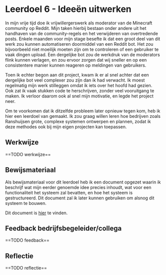 ﻿# Leerdoel 6 - Ideeën uitwerken

In mijn vrije tijd doe ik vrijwillergerswerk als moderator van de Minecraft community op Reddit. Mijn taken hierbij bestaan onder andere uit het handhaven van de community-regels en het verwijderen van overtredende posts. Enkele maanden voor mijn stage besefte ik dat een groot deel van dit werk zou kunnen automatiseren doormiddel van een Reddit bot. Het zou bijvoorbeeld niet moeilijk moeten zijn om te controleren of een gebruiker te vaak dingen upload. Een dergelijke bot zou de werkdruk van de moderators flink kunnen verlagen, en zou ervoor zorgen dat wij sneller en op een consistentere manier kunnen reageren op meldingen van gebruikers.

Toen ik echter begon aan dit project, kwam ik er al snel achter dat een dergelijke bot veel complexer zou zijn dan ik had verwacht. Ik moest regelmatig mijn werk stilleggen omdat ik iets over het hoofd had gezien. Ook zat ik vaak stukken code te herschrijven, zonder veel vooruitgang te maken. Ik verloor daarom ook al snel mijn motivatie, en legde het project neer.

Om te voorkomen dat ik ditzelfde probleem later opnieuw tegen kom, heb ik hier een leerdoel van gemaakt. Ik zou graag willen leren hoe bedrijven zoals Ranshuijsen grote, complexe systemen ontwerpen en plannen, zodat ik deze methodes ook bij mijn eigen projecten kan toepassen.

## Werkwijze
==TODO werkwijze==

## Bewijsmateriaal
Als bewijsmateriaal voor dit leerdoel heb ik een document opgezet waarin ik beschrijf wat mijn eerder genoemde idee precies inhoudt, wat voor een functionaliteit het systeem zal bevatten, en hoe het systeem is gestructureerd. Dit document zal ik later kunnen gebruiken om alsnog dit systeem te bouwen.

Dit document is [hier](Content/Stage3/Bewijsmateriaal/6) te vinden.

## Feedback bedrijfsbegeleider/collega
==TODO feedback==

## Reflectie
==TODO reflectie==
